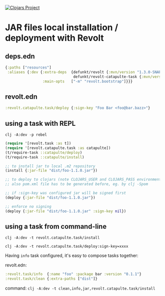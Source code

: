 [![Clojars Project](https://img.shields.io/clojars/v/defunkt/revolt-catapulte-task.svg)](https://clojars.org/defunkt/revolt-catapulte-task)

# JAR files local installation / deployment with Revolt

## deps.edn

``` clojure
{:paths ["resources"]
 :aliases {:dev {:extra-deps  {defunkt/revolt {:mvn/version "1.3.0-SNAPSHOT"}
                               defunkt/revolt-catapulte-task {:mvn/version "0.1.2"}}
                 :main-opts   ["-m" "revolt.bootstrap"]}}}
```

## revolt.edn

``` clojure
:revolt.catapulte.task/deploy {:sign-key "Foo Bar <foo@bar.bazz>"}
```

## using a task with REPL

`clj -A:dev -p rebel`

``` clojure
(require '[revolt.task :as t])
(require '[revolt.catapulte.task :as catapulte])
(t/require-task ::catapulte/deploy)
(t/require-task ::catapulte/install)

;; to install jar to local .m2 repository
(install {:jar-file "dist/foo-1.1.0.jar"})

;; to deploy to clojars (note CLOJARS_USER and CLOJARS_PASS environmental variables need to be set)
;; also pom.xml file has to be generated before, eg. by clj -Spom

;; if :sign-key was configured jar will be signed first
(deploy {:jar-file "dist/foo-1.1.0.jar"})

;; enforce no signing
(deploy {:jar-file "dist/foo-1.1.0.jar" :sign-key nil})
```

## using a task from command-line

`clj -A:dev -t revolt.catapulte.task/install`

`clj -A:dev -t revolt.catapulte.task/deploy:sign-key=xxxx`

Having `info` task configured, it's easy to compose tasks together:

revolt.edn:
``` clojure
:revolt.task/info  {:name "foo" :package bar :version "0.1.1"}
:revolt.task/clean {:extra-paths ["dist"]}
```

command:
`clj -A:dev -t clean,info,jar,revolt.catapulte.task/install`


